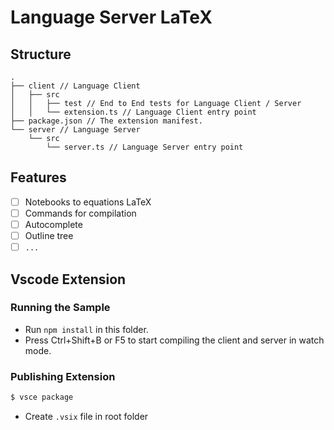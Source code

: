 # Language Server LaTeX

## Structure

```
.
├── client // Language Client
│   ├── src
│   │   ├── test // End to End tests for Language Client / Server
│   │   └── extension.ts // Language Client entry point
├── package.json // The extension manifest.
└── server // Language Server
    └── src
        └── server.ts // Language Server entry point
```

## Features

- [ ] Notebooks to equations LaTeX
- [ ] Commands for compilation
- [ ] Autocomplete
- [ ] Outline tree
- [ ] `...`

## Vscode Extension

### Running the Sample

* Run `npm install` in this folder.
* Press Ctrl+Shift+B or F5 to start compiling the client and server in watch mode.

### Publishing Extension

```bash
$ vsce package
```

* Create `.vsix` file in root folder
